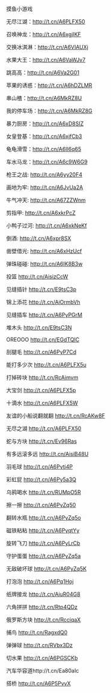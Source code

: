 


摸鱼小游戏

无尽江湖：http://t.cn/A6PLFX50

召唤神龙：http://t.cn/A6xgjIKF

交换冰淇淋：http://t.cn/A6VIAUXj

水果大王：http://t.cn/A6VaWJv7

跳高高：http://t.cn/A6Va2G01

苹果的诱惑：http://t.cn/A6hDZLMR

串山楂：http://t.cn/A6MkRZ8U

我的停车场：http://t.cn/A6MkRZ8G

暴力厨房：http://t.cn/A6xD8SIZ

女皇登基：http://t.cn/A6xjfCb3

龟龟滑雪：http://t.cn/A6Il6q65

车水马龙：http://t.cn/A6c9W6G9

枪王之战: http://t.cn/A6yy20F4

画地为牢: http://t.cn/A6JvUa2A

牛气冲天: http://t.cn/A67ZZWnm

剪指甲: http://t.cn/A6xkrPcZ

小鸭子过河: http://t.cn/A6xkNeKf

倒酒: http://t.cn/A6xpr8SX

凿壁借光: http://t.cn/A6xHzUcf

弹珠碰碰: http://t.cn/A6IK8B3w



投篮 http://t.cn/AisizCcW

见缝插针 http://t.cn/E9tsC3p

锦上添花 http://t.cn/AiOrmbVh

见缝插车 http://t.cn/A6PyPGrM

堆木头 http://t.cn/E9tsC3N

OREOOO http://t.cn/EGdTQlC

刮腿毛 http://t.cn/A6PyP7Cd

能打多少次 http://t.cn/A6PLFX5u

打掉砖块 http://t.cn/RcAimvm  

大宝剑 http://t.cn/A6PLFX5p

十滴水 http://t.cn/A6PLFX5W

友谊的小船说翻就翻 http://t.cn/RcAKw8F

无尽之湖 http://t.cn/A6PLFX50

蛇与方块 http://t.cn/Ev96Ras

有多远滚多远 http://t.cn/AisiB48U

羽毛球 http://t.cn/A6Pyti4P

彩虹屁 http://t.cn/A6Py5a3Q

乌鸦喝水 http://t.cn/RUMpO5R

擦一擦 http://t.cn/A6PyZq50

翻转水瓶 http://t.cn/A6PyZq5o

磁铁粘粘 http://t.cn/A6PyqtYy

旋转飞刀 http://t.cn/A6PyLrCb

守护蛋蛋 http://t.cn/A6PyZq5a

无敌破坏球 http://t.cn/A6PyZq5K

打泡泡 http://t.cn/A6Pq1Hoj

纸牌接龙 http://t.cn/AiuR04G8

六角拼拼 http://t.cn/Rtp4QDz

俄罗斯方块 http://t.cn/RcciqaX

捕鸟 http://t.cn/RagxdQ0

弹弹球 http://t.cn/RVbx3Dz

切水果 http://t.cn/A6PGSCKb

汽车华容道http://t.cn/Ea80aIc

搭桥 http://t.cn/A6P5PvvX


